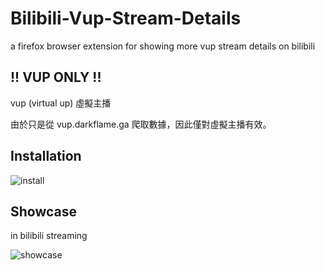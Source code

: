 # Bilibili-Vup-Stream-Details
a firefox browser extension for showing more vup stream details on bilibili

## !! VUP ONLY !!

vup (virtual up) 虛擬主播

由於只是從 vup.darkflame.ga 爬取數據，因此僅對虛擬主播有效。

## Installation

![install](https://i.gyazo.com/938b401894dca84ee061c51f8927c7fa.gif)

## Showcase

in bilibili streaming

![showcase](https://i.gyazo.com/25317d7af527cdfa963ae95be2967bd1.gif)

